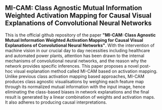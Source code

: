 ## MI-CAM: Class Agnostic Mutual Information Weighted Activation Mapping for Causal Visual Explanations of Convolutional Neural Networks
This is the official github repository of the paper **"MI-CAM: Class Agnostic Mutual Information Weighted Activation Mapping for Causal Visual Explanations of Convolutional Neural Networks"**. With the intervention of machine vision in our crucial day to day necessities including healthcare and automated power plants, attention has been drawn to the internal mechanisms of convolutional neural networks, and the reason why the network provides specific inferences. This paper proposes a novel post-hoc visual explanation method called MI-CAM based on activation mapping. Unlike previous class activation mapping based approaches, MI-CAM produces class agnostic visualisations by weighing each
feature map through its normalized mutual information with the input image, hence eliminating the class-based biases in network explanations and the final result is generated by a linear combination of weights and activation maps. It also adheres to producing causal interpretations. 
